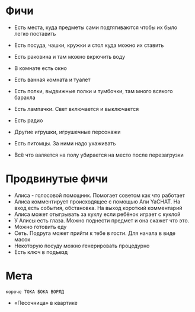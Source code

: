 # Фичи

-   Есть места, куда предметы сами подтягиваются чтобы их было легко поставить
-   Есть посуда, чашки, кружки и стол куда можно их ставить
-   Есть раковина и там можно вкрючить воду
-   В комнате есть окно
-   Есть ванная комната и туалет
-   Есть полки, выдвижные полки и тумбочки, там много всякого барахла
-   Есть лампачки. Свет включается и выключается
-   Есть радио
-   Другие игрушки, игрушечные персонажи
-   Есть питомцы. За ними надо ухаживать

-   Всё что валяется на полу убирается на место после перезагрузки

# Продвинутые фичи

-   Алиса - голосовой помощник. Помогает советом как что работает
-   Алиса комментирует происходящее с помощью Апи YaCHAT. На вход есть события, обстановка. На выход короткий комментарий
-   Алиса может отыгрывать за куклу если ребёнок играет с куклой
-   У Алисы есть глаза. Можно поднести предмет и она скажет что это.
-   Можно готовить еду
-   Сеть. Подруга может прийти к тебе в гости. Для начала в виде масок
-   Некоторую посуду можно генерировать процедурно
-   Есть ключ в подъезд

# Мета

    короче ТОКА БОКА ВОРЛД

-   «Песочница» в квартике
